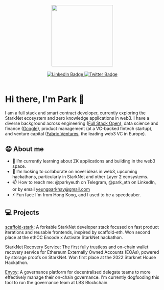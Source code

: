 <div id="header" align="center">
  <img src="https://media.giphy.com/media/3kPDmoWdBpQPNhCnUG/giphy.gif" width="200"/>
  <br><br>
  <div id="badges">
  <a href="https://www.linkedin.com/in/park-yeung/">
    <img src="https://img.shields.io/badge/LinkedIn-blue?style=for-the-badge&logo=linkedin&logoColor=white" alt="LinkedIn Badge"/>
  </a>
  <a href="https://twitter.com/park_eth">
    <img src="https://img.shields.io/badge/Twitter-9cf?style=for-the-badge&logo=twitter&logoColor=black" alt="Twitter Badge"/>
  </a>
</div>
</div>

<br>


# Hi there, I'm Park 👋

I am a full stack and smart contract developer, currently exploring the StarkNet ecosystem and zero knowledge applications in web3. I have a diverse background across engineering ([Full Stack Open](https://fullstackopen.com/en/)), data science and finance ([Google](https://github.com/google)), product management (at a VC-backed fintech startup), and venture capital ([Fabric Ventures](fabric.vc), the leading web3 VC in Europe). 

## 😄 About me 

- 🌱 I’m currently learning about ZK applications and building in the web3 space.
- 👯 I’m looking to collaborate on novel ideas in web3, upcoming hackathons, particularly in StarkNet and other Layer 2 ecosystems.
- 📫 How to reach me: @parkyeuth on Telegram, @park_eth on LinkedIn, or by email [yeungparkhay@gmail.com](mailto:yeungparkhay@gmail.com)
- ⚡ Fun fact: I'm from Hong Kong, and I used to be a speedcuber.

## 💻 Projects

[scaffold-stark](https://github.com/parketh/scaffold-stark): A forkable StarkNet developer stack focused on fast product iterations and reusable frontends, inspired by scaffold-eth. Won second place at the ethCC Encode x Activate StarkNet hackathon.

[StarkNet Recovery Service](https://github.com/Starknet-Recovery-Service): The first fully trustless and on-chain wallet recovery service for Ethereum Externally Owned Accounts (EOAs), powered by storage proofs on StarkNet. Won first place at the 2022 Starknet House Hackathon.

[Envoy](https://github.com/parketh/envoy): A governance platform for decentralised delegate teams to more effectively manage their on-chain governance. I'm currently dogfooding this tool to run the governance team at LBS Blockchain.
